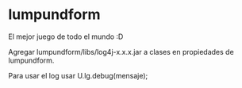 lumpundform
===========
El mejor juego de todo el mundo :D

Agregar lumpundform/libs/log4j-x.x.x.jar a clases en propiedades de lumpundform.

Para usar el log usar U.lg.debug(mensaje);
